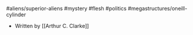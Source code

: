#aliens/superior-aliens #mystery #flesh #politics #megastructures/oneill-cylinder 

- Written by [[Arthur C. Clarke]]
